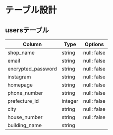 # テーブル設計

## usersテーブル
| Column             | Type    | Options                   |
| ------------------ | ------- | ------------------------- |
| shop_name          | string  | null: false               |
| email              | string  | null: false               |
| encrypted_password | string  | null: false               |
| instagram          | string  | null: false               |
| homepage           | string  | null: false               |
| phone_number       | string  | null: false               |
| prefecture_id      | integer | null: false               |
| city               | string  | null: false               |
| house_number       | string  | null: false               |
| building_name      | string  |                           |
